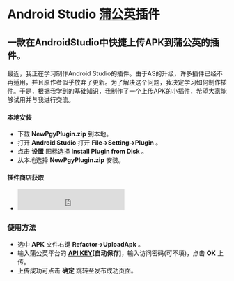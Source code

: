 # Android Studio [蒲公英](https://www.pgyer.com)插件

## 一款在AndroidStudio中快捷上传APK到蒲公英的插件。
最近，我正在学习制作Android Studio的插件。由于AS的升级，许多插件已经不再适用，并且原作者似乎放弃了更新。为了解决这个问题，我决定学习如何制作插件。于是，根据我学到的基础知识，我制作了一个上传APK的小插件，希望大家能够试用并与我进行交流。

#### 本地安装
* 下载 **NewPgyPlugin.zip** 到本地。 
* 打开 **Android Studio** 打开 **File->Setting->Plugin** 。
* 点击 **设置** 图标选择 **Install Plugin from Disk** 。
* 从本地选择 **NewPgyPlugin.zip** 安装。
#### 插件商店获取
* <iframe src="https://plugins.jetbrains.com/embeddable/install/20591" width="245px" height="48px"  frameborder="0" scrolling="no"> </iframe>

### 使用方法
* 选中 **APK** 文件右键 **Refactor->UploadApk** 。
* 输入蒲公英平台的 [**API KEY**](https://www.pgyer.com/doc/view/api)**[自动保存]**，输入访问密码(可不填)，点击 **OK** 上传。
* 上传成功可点击 **确定** 跳转至发布成功页面。







